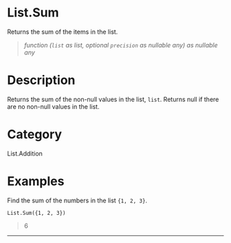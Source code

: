 # List.Sum
Returns the sum of the items in the list.
> _function (<code>list</code> as list, optional <code>precision</code> as nullable any) as nullable any_

# Description 
Returns the sum of the non-null values in the list, <code>list</code>.  Returns null if there are no non-null values in the list.
# Category 
List.Addition
# Examples 
Find the sum of the numbers in the list <code>{1, 2, 3}</code>.
```
List.Sum({1, 2, 3}) 
```
> 6
***
